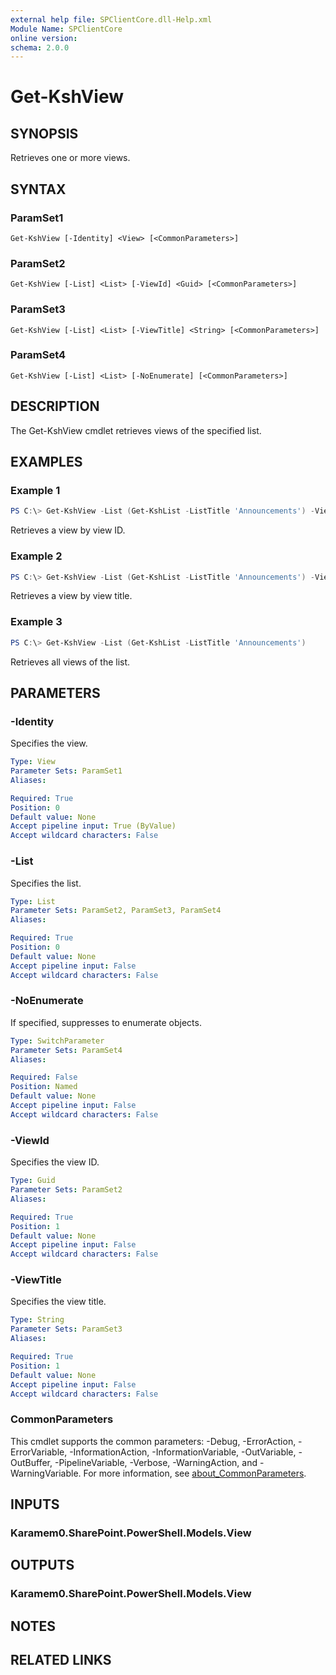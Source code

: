 ```yaml
---
external help file: SPClientCore.dll-Help.xml
Module Name: SPClientCore
online version:
schema: 2.0.0
---
```


# Get-KshView

## SYNOPSIS
Retrieves one or more views.

## SYNTAX

### ParamSet1
```
Get-KshView [-Identity] <View> [<CommonParameters>]
```

### ParamSet2
```
Get-KshView [-List] <List> [-ViewId] <Guid> [<CommonParameters>]
```

### ParamSet3
```
Get-KshView [-List] <List> [-ViewTitle] <String> [<CommonParameters>]
```

### ParamSet4
```
Get-KshView [-List] <List> [-NoEnumerate] [<CommonParameters>]
```

## DESCRIPTION
The Get-KshView cmdlet retrieves views of the specified list.

## EXAMPLES

### Example 1
```powershell
PS C:\> Get-KshView -List (Get-KshList -ListTitle 'Announcements') -ViewId 'bae9f925-48d3-47f5-bb07-92927a82df7d'
```

Retrieves a view by view ID.

### Example 2
```powershell
PS C:\> Get-KshView -List (Get-KshList -ListTitle 'Announcements') -ViewTitle 'All Items'
```

Retrieves a view by view title.

### Example 3
```powershell
PS C:\> Get-KshView -List (Get-KshList -ListTitle 'Announcements')
```

Retrieves all views of the list.

## PARAMETERS

### -Identity
Specifies the view.

```yaml
Type: View
Parameter Sets: ParamSet1
Aliases:

Required: True
Position: 0
Default value: None
Accept pipeline input: True (ByValue)
Accept wildcard characters: False
```

### -List
Specifies the list.

```yaml
Type: List
Parameter Sets: ParamSet2, ParamSet3, ParamSet4
Aliases:

Required: True
Position: 0
Default value: None
Accept pipeline input: False
Accept wildcard characters: False
```

### -NoEnumerate
If specified, suppresses to enumerate objects.

```yaml
Type: SwitchParameter
Parameter Sets: ParamSet4
Aliases:

Required: False
Position: Named
Default value: None
Accept pipeline input: False
Accept wildcard characters: False
```

### -ViewId
Specifies the view ID.

```yaml
Type: Guid
Parameter Sets: ParamSet2
Aliases:

Required: True
Position: 1
Default value: None
Accept pipeline input: False
Accept wildcard characters: False
```

### -ViewTitle
Specifies the view title.

```yaml
Type: String
Parameter Sets: ParamSet3
Aliases:

Required: True
Position: 1
Default value: None
Accept pipeline input: False
Accept wildcard characters: False
```

### CommonParameters
This cmdlet supports the common parameters: -Debug, -ErrorAction, -ErrorVariable, -InformationAction, -InformationVariable, -OutVariable, -OutBuffer, -PipelineVariable, -Verbose, -WarningAction, and -WarningVariable. For more information, see [about_CommonParameters](http://go.microsoft.com/fwlink/?LinkID=113216).

## INPUTS

### Karamem0.SharePoint.PowerShell.Models.View

## OUTPUTS

### Karamem0.SharePoint.PowerShell.Models.View

## NOTES

## RELATED LINKS
